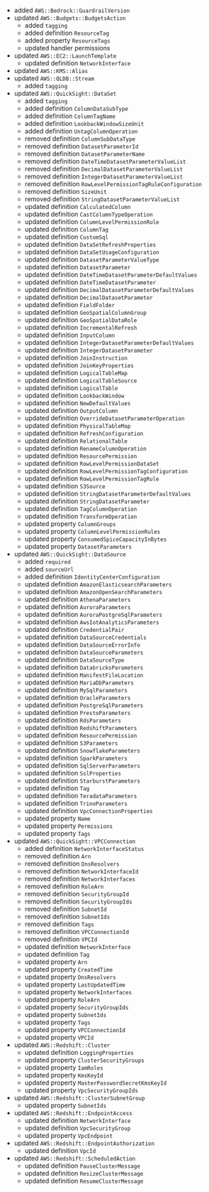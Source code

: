 - added `AWS::Bedrock::GuardrailVersion`
- updated `AWS::Budgets::BudgetsAction`
  - added `tagging`
  - added definition `ResourceTag`
  - added property `ResourceTags`
  - updated handler permissions
- updated `AWS::EC2::LaunchTemplate`
  - updated definition `NetworkInterface`
- updated `AWS::KMS::Alias`
- updated `AWS::QLDB::Stream`
  - added `tagging`
- updated `AWS::QuickSight::DataSet`
  - added `tagging`
  - added definition `ColumnDataSubType`
  - added definition `ColumnTagName`
  - added definition `LookbackWindowSizeUnit`
  - added definition `UntagColumnOperation`
  - removed definition `ColumnSubDataType`
  - removed definition `DatasetParameterId`
  - removed definition `DatasetParameterName`
  - removed definition `DateTimeDatasetParameterValueList`
  - removed definition `DecimalDatasetParameterValueList`
  - removed definition `IntegerDatasetParameterValueList`
  - removed definition `RowLevelPermissionTagRuleConfiguration`
  - removed definition `SizeUnit`
  - removed definition `StringDatasetParameterValueList`
  - updated definition `CalculatedColumn`
  - updated definition `CastColumnTypeOperation`
  - updated definition `ColumnLevelPermissionRule`
  - updated definition `ColumnTag`
  - updated definition `CustomSql`
  - updated definition `DataSetRefreshProperties`
  - updated definition `DataSetUsageConfiguration`
  - updated definition `DatasetParameterValueType`
  - updated definition `DatasetParameter`
  - updated definition `DateTimeDatasetParameterDefaultValues`
  - updated definition `DateTimeDatasetParameter`
  - updated definition `DecimalDatasetParameterDefaultValues`
  - updated definition `DecimalDatasetParameter`
  - updated definition `FieldFolder`
  - updated definition `GeoSpatialColumnGroup`
  - updated definition `GeoSpatialDataRole`
  - updated definition `IncrementalRefresh`
  - updated definition `InputColumn`
  - updated definition `IntegerDatasetParameterDefaultValues`
  - updated definition `IntegerDatasetParameter`
  - updated definition `JoinInstruction`
  - updated definition `JoinKeyProperties`
  - updated definition `LogicalTableMap`
  - updated definition `LogicalTableSource`
  - updated definition `LogicalTable`
  - updated definition `LookbackWindow`
  - updated definition `NewDefaultValues`
  - updated definition `OutputColumn`
  - updated definition `OverrideDatasetParameterOperation`
  - updated definition `PhysicalTableMap`
  - updated definition `RefreshConfiguration`
  - updated definition `RelationalTable`
  - updated definition `RenameColumnOperation`
  - updated definition `ResourcePermission`
  - updated definition `RowLevelPermissionDataSet`
  - updated definition `RowLevelPermissionTagConfiguration`
  - updated definition `RowLevelPermissionTagRule`
  - updated definition `S3Source`
  - updated definition `StringDatasetParameterDefaultValues`
  - updated definition `StringDatasetParameter`
  - updated definition `TagColumnOperation`
  - updated definition `TransformOperation`
  - updated property `ColumnGroups`
  - updated property `ColumnLevelPermissionRules`
  - updated property `ConsumedSpiceCapacityInBytes`
  - updated property `DatasetParameters`
- updated `AWS::QuickSight::DataSource`
  - added `required`
  - added `sourceUrl`
  - added definition `IdentityCenterConfiguration`
  - updated definition `AmazonElasticsearchParameters`
  - updated definition `AmazonOpenSearchParameters`
  - updated definition `AthenaParameters`
  - updated definition `AuroraParameters`
  - updated definition `AuroraPostgreSqlParameters`
  - updated definition `AwsIotAnalyticsParameters`
  - updated definition `CredentialPair`
  - updated definition `DataSourceCredentials`
  - updated definition `DataSourceErrorInfo`
  - updated definition `DataSourceParameters`
  - updated definition `DataSourceType`
  - updated definition `DatabricksParameters`
  - updated definition `ManifestFileLocation`
  - updated definition `MariaDbParameters`
  - updated definition `MySqlParameters`
  - updated definition `OracleParameters`
  - updated definition `PostgreSqlParameters`
  - updated definition `PrestoParameters`
  - updated definition `RdsParameters`
  - updated definition `RedshiftParameters`
  - updated definition `ResourcePermission`
  - updated definition `S3Parameters`
  - updated definition `SnowflakeParameters`
  - updated definition `SparkParameters`
  - updated definition `SqlServerParameters`
  - updated definition `SslProperties`
  - updated definition `StarburstParameters`
  - updated definition `Tag`
  - updated definition `TeradataParameters`
  - updated definition `TrinoParameters`
  - updated definition `VpcConnectionProperties`
  - updated property `Name`
  - updated property `Permissions`
  - updated property `Tags`
- updated `AWS::QuickSight::VPCConnection`
  - added definition `NetworkInterfaceStatus`
  - removed definition `Arn`
  - removed definition `DnsResolvers`
  - removed definition `NetworkInterfaceId`
  - removed definition `NetworkInterfaces`
  - removed definition `RoleArn`
  - removed definition `SecurityGroupId`
  - removed definition `SecurityGroupIds`
  - removed definition `SubnetId`
  - removed definition `SubnetIds`
  - removed definition `Tags`
  - removed definition `VPCConnectionId`
  - removed definition `VPCId`
  - updated definition `NetworkInterface`
  - updated definition `Tag`
  - updated property `Arn`
  - updated property `CreatedTime`
  - updated property `DnsResolvers`
  - updated property `LastUpdatedTime`
  - updated property `NetworkInterfaces`
  - updated property `RoleArn`
  - updated property `SecurityGroupIds`
  - updated property `SubnetIds`
  - updated property `Tags`
  - updated property `VPCConnectionId`
  - updated property `VPCId`
- updated `AWS::Redshift::Cluster`
  - updated definition `LoggingProperties`
  - updated property `ClusterSecurityGroups`
  - updated property `IamRoles`
  - updated property `KmsKeyId`
  - updated property `MasterPasswordSecretKmsKeyId`
  - updated property `VpcSecurityGroupIds`
- updated `AWS::Redshift::ClusterSubnetGroup`
  - updated property `SubnetIds`
- updated `AWS::Redshift::EndpointAccess`
  - updated definition `NetworkInterface`
  - updated definition `VpcSecurityGroup`
  - updated property `VpcEndpoint`
- updated `AWS::Redshift::EndpointAuthorization`
  - updated definition `VpcId`
- updated `AWS::Redshift::ScheduledAction`
  - updated definition `PauseClusterMessage`
  - updated definition `ResizeClusterMessage`
  - updated definition `ResumeClusterMessage`
